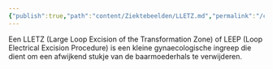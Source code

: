 ```yaml
---
{"publish":true,"path":"content/Ziektebeelden/LLETZ.md","permalink":"/content/ziektebeelden/lletz/","title":"LLETS","tags":["Gynaecologie","Ziektebeeld"]}
---
```




Een LLETZ (Large Loop Excision of the Transformation Zone) of LEEP (Loop Electrical Excision Procedure) is een kleine gynaecologische ingreep die dient om een afwijkend stukje van de baarmoederhals te verwijderen.